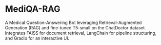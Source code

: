 # MediQA-RAG
A Medical Question-Answering Bot leveraging Retrieval-Augmented Generation (RAG) and fine-tuned T5-small on the ChatDoctor dataset. Integrates FAISS for document retrieval, LangChain for pipeline structuring, and Gradio for an interactive UI.
